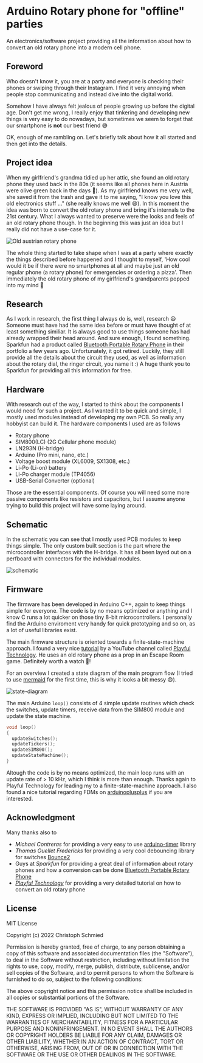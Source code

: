 # Arduino Rotary phone for "offline" parties
An electronics/software project providing all the information about how to convert an old rotary phone into a modern cell phone.
## Foreword
Who doesn't know it, you are at a party and everyone is checking their phones or swiping through their Instagram. I find it very annoying when people stop communicating and instead dive into the digital world.

Somehow I have always felt jealous of people growing up before the digital age. Don't get me wrong, I really enjoy that tinkering and developing new things is very easy to do nowadays, but sometimes we seem to forget that our smartphone is **not** our best friend 😅

OK, enough of me rambling on. Let's briefly talk about how it all started and then get into the details.

## Project idea
When my girlfriend's grandma tidied up her attic, she found an old rotary phone they used back in the 80s (it seems like all phones here in Austria were olive green back in the days 🤨). As my girlfriend knows me very well, she saved it from the trash and gave it to me saying, "I know you love this old electronics stuff ..." (she really knows me well 😄).
In this moment the idea was born to convert the old rotary phone and bring it's internals to the 21st century. What I always wanted to preserve were the looks and feels of an old rotary phone though. In the beginning this was just an idea but I really did not have a use-case for it.

![Old austrian rotary phone](docs/rotary_phone.jpg)

The whole thing started to take shape when I was at a party where exactly the things described before happened and I thought to myself, 'How cool would it be if there were no smartphones at all and maybe just an old regular phone (a rotary phone) for emergencies or ordering a pizza'. Then immediately the old rotary phone of my girlfriend's grandparents popped into my mind 🙂

## Research
As I work in research, the first thing I always do is, well, research 😃 Someone must have had the same idea before or must have thought of at least something similiar. It is always good to use things someone has had already wrapped their head around. And sure enough, I found something. Sparkfun had a product called [Bluetooth Portable Rotary Phone](https://www.sparkfun.com/products/retired/8929) in their portfolio a few years ago. Unfortunately, it got retired. Luckily, they still provide all the details about the circuit they used, as well as information about the rotary dial, the ringer circuit, you name it :) A huge thank you to Sparkfun for providing all this information for free.


## Hardware
With research out of the way, I started to think about the components I would need for such a project. As I wanted it to be quick and simple, I mostly used modules instead of developing my own PCB. So really any hobbyist can build it. The hardware components I used are as follows

* Rotary phone
* SIM800(LC) (2G Cellular phone module)
* LN293N (H-bridge)
* Arduino (Pro mini, nano, etc.)
* Voltage boost module (XL6009, SX1308, etc.)
* Li-Po (Li-on) battery
* Li-Po charger module (TP4056)
* USB-Serial Converter (optional)

Those are the essential components. Of course you will need some more passive components like resistors and capacitors, but I assume anyone trying to build this project will have some laying around.

## Schematic
In the schematic you can see that I mostly used PCB modules to keep things simple. The only custom built section is the part where the microcontroller interfaces with the H-bridge. It has all been layed out on a perfboard with connectors for the individual modules.

![schematic](docs/schematic.png)
## Firmware
The firmware has been developed in Arduino C++, again to keep things simple for everyone. The code is by no means optimized or anything and I know C runs a lot quicker on those tiny 8-bit microcontrollers. I personally find the Arduino enviroment very handy for quick prototyping and so on, as a lot of useful libraries exist.

The main firmware structure is oriented towards a finite-state-machine approach. I found a very nice [tutorial](https://www.youtube.com/watch?v=cZ2rHqBXO1s&t=368s) by a YouTube channel called [Playful Technology](https://www.youtube.com/c/PlayfulTechnology/featured). He uses an old rotary phone as a prop in an Escape Room game. Definitely worth a watch 🙂!

For an overview I created a state diagram of the main program flow (I tried to use [mermaid](https://github.com/mermaid-js/mermaid) for the first time, this is why it looks a bit messy 😄). 

![state-diagram](docs/state_diagram.png)

The main Arduino ```loop()``` consists of 4 simple update routines which check the switches, update timers, receive data from the SIM800 module and update the state machine.

```cpp
void loop()
{
  updateSwitches();
  updateTickers();
  updateSIM800();
  updateStateMachine();
}
```

Altough the code is by no means optimized, the main loop runs with an update rate of > 10 kHz, which I think is more than enough. Thanks again to Playful Technology for leading my to a finite-state-machine approach. I also found a nice tutorial regarding FDMs on [arduinoplusplus](https://arduinoplusplus.wordpress.com/2019/07/06/finite-state-machine-programming-basics-part-1/) if you are interested.

## Acknowledgment
Many thanks also to 

- *Michael Contreras* for providing a very easy to use [arduino-timer](https://github.com/contrem/arduino-timer) library
- *Thomas Ouellet Fredericks* for providing a very cool debouncing library for switches [Bounce2](https://github.com/thomasfredericks/Bounce2)
- Guys at *Sparkfun* for providing a great deal of information about rotary phones and how a conversion can be done [Bluetooth Portable Rotary Phone](https://www.sparkfun.com/products/retired/9803)
- [*Playful Technology*](https://www.youtube.com/c/PlayfulTechnology/featured) for providing a very detailed tutorial on how to convert an old rotary phone

## License
MIT License

Copyright (c) 2022 Christoph Schmied

Permission is hereby granted, free of charge, to any person obtaining a copy
of this software and associated documentation files (the "Software"), to deal
in the Software without restriction, including without limitation the rights
to use, copy, modify, merge, publish, distribute, sublicense, and/or sell
copies of the Software, and to permit persons to whom the Software is
furnished to do so, subject to the following conditions:

The above copyright notice and this permission notice shall be included in all
copies or substantial portions of the Software.

THE SOFTWARE IS PROVIDED "AS IS", WITHOUT WARRANTY OF ANY KIND, EXPRESS OR
IMPLIED, INCLUDING BUT NOT LIMITED TO THE WARRANTIES OF MERCHANTABILITY,
FITNESS FOR A PARTICULAR PURPOSE AND NONINFRINGEMENT. IN NO EVENT SHALL THE
AUTHORS OR COPYRIGHT HOLDERS BE LIABLE FOR ANY CLAIM, DAMAGES OR OTHER
LIABILITY, WHETHER IN AN ACTION OF CONTRACT, TORT OR OTHERWISE, ARISING FROM,
OUT OF OR IN CONNECTION WITH THE SOFTWARE OR THE USE OR OTHER DEALINGS IN THE
SOFTWARE.


